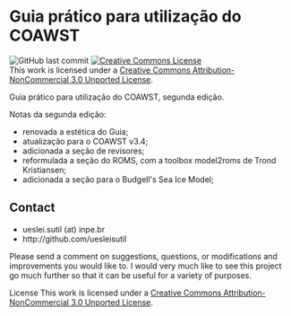 # Guia prático para utilização do COAWST
<img alt="GitHub last commit" src="https://img.shields.io/github/last-commit/uesleisutil/coawst_guide">
<a rel="license" href="http://creativecommons.org/licenses/by-nc/3.0/"><img alt="Creative Commons License" style="border-width:0" src="https://i.creativecommons.org/l/by-nc/3.0/80x15.png" /></a><br />This work is licensed under a <a rel="license" href="http://creativecommons.org/licenses/by-nc/3.0/">Creative Commons Attribution-NonCommercial 3.0 Unported License</a>.



Guia prático para utilização do COAWST, segunda edição.

Notas da segunda edição:
* renovada a estética do Guia;
* atualização para o COAWST v3.4;
* adicionada a seção de revisores;
* reformulada a seção do ROMS, com a toolbox model2roms de Trond Kristiansen;
* adicionada a seção para o Budgell's Sea Ice Model;


<h2>Contact</h2>
<ul>
<li>ueslei.sutil (at) inpe.br</li>
<li>http://github.com/uesleisutil</li>
</ul>
Please send a comment on suggestions, questions, or modifications and improvements you would like to. I would very much like to see this project go much further so that it can be useful for a variety of purposes.

License
This work is licensed under a <a rel="license" href="http://creativecommons.org/licenses/by-nc/3.0/">Creative Commons Attribution-NonCommercial 3.0 Unported License</a>.
